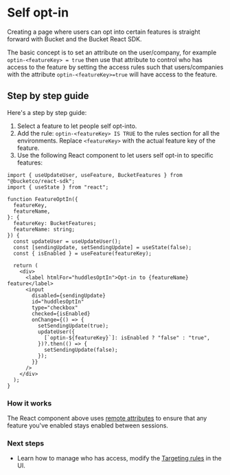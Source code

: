 # Self opt-in

Creating a page where users can opt into certain features is straight forward with Bucket and the Bucket React SDK.

The basic concept is to set an attribute on the user/company, for example `optin-<featureKey> = true` then use that attribute to control who has access to the feature by setting the access rules such that users/companies with the attribute `optin-<featureKey>=true` will have access to the feature.

## Step by step guide

Here's a step by step guide:

1. Select a feature to let people self opt-into.
2. Add the rule: `optin-<featureKey> IS TRUE` to the rules section for all the environments. Replace `<featureKey>` with the actual feature key of the feature.
3. Use the following React component to let users self opt-in to specific features:

```tsx
import { useUpdateUser, useFeature, BucketFeatures } from "@bucketco/react-sdk";
import { useState } from "react";

function FeatureOptIn({
  featureKey,
  featureName,
}: {
  featureKey: BucketFeatures;
  featureName: string;
}) {
  const updateUser = useUpdateUser();
  const [sendingUpdate, setSendingUpdate] = useState(false);
  const { isEnabled } = useFeature(featureKey);

  return (
    <div>
      <label htmlFor="huddlesOptIn">Opt-in to {featureName} feature</label>
      <input
        disabled={sendingUpdate}
        id="huddlesOptIn"
        type="checkbox"
        checked={isEnabled}
        onChange={() => {
          setSendingUpdate(true);
          updateUser({
            [`optin-${featureKey}`]: isEnabled ? "false" : "true",
          })?.then(() => {
            setSendingUpdate(false);
          });
        }}
      />
    </div>
  );
}
```

### How it works

The React component above uses [remote attributes](https://bucket.co/changelog/introducing-remote-attributes) to ensure that any feature you've enabled stays enabled between sessions.

### Next steps

* Learn how to manage who has access, modify the [Targeting rules](feature-rollouts/feature-targeting-rules.md) in the UI.
